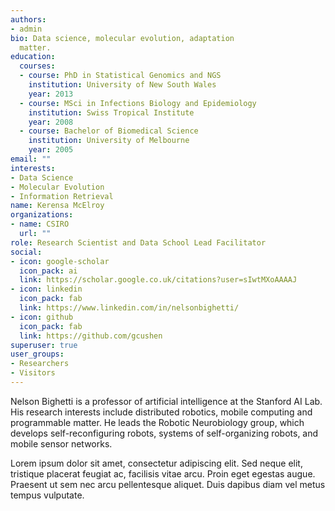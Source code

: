 ```yaml
---
authors:
- admin
bio: Data science, molecular evolution, adaptation
  matter.
education:
  courses:
  - course: PhD in Statistical Genomics and NGS
    institution: University of New South Wales
    year: 2013
  - course: MSci in Infections Biology and Epidemiology
    institution: Swiss Tropical Institute
    year: 2008
  - course: Bachelor of Biomedical Science
    institution: University of Melbourne
    year: 2005
email: ""
interests:
- Data Science
- Molecular Evolution
- Information Retrieval
name: Kerensa McElroy
organizations:
- name: CSIRO
  url: ""
role: Research Scientist and Data School Lead Facilitator 
social:
- icon: google-scholar
  icon_pack: ai
  link: https://scholar.google.co.uk/citations?user=sIwtMXoAAAAJ
- icon: linkedin
  icon_pack: fab
  link: https://www.linkedin.com/in/nelsonbighetti/
- icon: github
  icon_pack: fab
  link: https://github.com/gcushen
superuser: true
user_groups:
- Researchers
- Visitors
---
```


Nelson Bighetti is a professor of artificial intelligence at the Stanford AI Lab. His research interests include distributed robotics, mobile computing and programmable matter. He leads the Robotic Neurobiology group, which develops self-reconfiguring robots, systems of self-organizing robots, and mobile sensor networks.

Lorem ipsum dolor sit amet, consectetur adipiscing elit. Sed neque elit, tristique placerat feugiat ac, facilisis vitae arcu. Proin eget egestas augue. Praesent ut sem nec arcu pellentesque aliquet. Duis dapibus diam vel metus tempus vulputate. 
